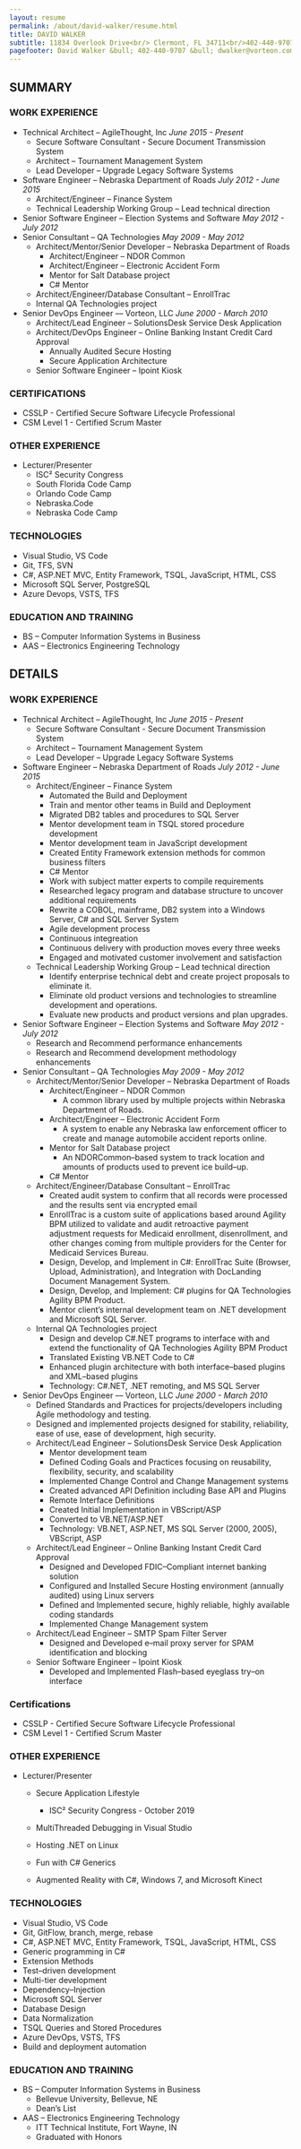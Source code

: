 ```yaml
---
layout: resume
permalink: /about/david-walker/resume.html
title: DAVID WALKER
subtitle: 11834 Overlook Drive<br/> Clermont, FL 34711<br/>402-440-9707
pagefooter: David Walker &bull; 402-440-9707 &bull; dwalker@vorteon.com
---
```

## SUMMARY

### WORK EXPERIENCE 

* Technical Architect – AgileThought, Inc 
<i>June 2015 - Present</i>
  * Secure Software Consultant - Secure Document Transmission System
  * Architect – Tournament Management System 
  * Lead Developer – Upgrade Legacy Software Systems
* Software Engineer – Nebraska Department of Roads
<i>July 2012 - June 2015</i>
  * Architect/Engineer – Finance System 
  * Technical Leadership Working Group – Lead technical direction 
* Senior Software Engineer – Election Systems and Software 
<i>May 2012 - July 2012</i>
* Senior Consultant – QA Technologies 
<i>May 2009 - May 2012</i>
  * Architect/Mentor/Senior Developer – Nebraska Department of Roads 
    * Architect/Engineer – NDOR Common 
    * Architect/Engineer – Electronic Accident Form 
    * Mentor for Salt Database project 
    * C# Mentor 
  * Architect/Engineer/Database Consultant – EnrollTrac 
  * Internal QA Technologies project 
* Senior DevOps Engineer –– Vorteon, LLC 
<i>June 2000 - March 2010</i>
  * Architect/Lead Engineer – SolutionsDesk Service Desk Application 
  * Architect/DevOps Engineer – Online Banking Instant Credit Card Approval 
    * Annually Audited Secure Hosting
    * Secure Application Architecture
  * Senior Software Engineer – Ipoint Kiosk 

### CERTIFICATIONS

  * CSSLP - Certified Secure Software Lifecycle Professional
  * CSM Level 1 - Certified Scrum Master

### OTHER EXPERIENCE 

* Lecturer/Presenter 
  * ISC&#x00B2; Security Congress
  * South Florida Code Camp
  * Orlando Code Camp
  * Nebraska.Code
  * Nebraska Code Camp
  
### TECHNOLOGIES 

* Visual Studio, VS Code
* Git, TFS, SVN
* C#, ASP.NET MVC, Entity Framework, TSQL, JavaScript, HTML, CSS 
* Microsoft SQL Server, PostgreSQL
* Azure Devops, VSTS, TFS

### EDUCATION AND TRAINING 

* BS – Computer Information Systems in Business
* AAS – Electronics Engineering Technology 

<p class="pagebreak" ></p>

## DETAILS

### WORK EXPERIENCE 

* Technical Architect – AgileThought, Inc
<i>June 2015 - Present</i>
  * Secure Software Consultant - Secure Document Transmission System
  * Architect – Tournament Management System
  * Lead Developer – Upgrade Legacy Software Systems
* Software Engineer – Nebraska Department of Roads 
<i>July 2012 - June 2015</i>
  * Architect/Engineer – Finance System 
    * Automated the Build and Deployment 
    * Train and mentor other teams in Build and Deployment
    * Migrated DB2 tables and procedures to SQL Server
    * Mentor development team in TSQL stored procedure development 
    * Mentor development team in JavaScript development 
    * Created Entity Framework extension methods for common business filters 
    * C# Mentor
    * Work with subject matter experts to compile requirements 
    * Researched legacy program and database structure to uncover additional requirements 
    * Rewrite a COBOL, mainframe, DB2 system into a Windows Server, C# and SQL Server System 
    * Agile development process
    * Continuous integreation
    * Continuous delivery with production moves every three weeks 
    * Engaged and motivated customer involvement and satisfaction 
  * Technical Leadership Working Group – Lead technical direction 
    * Identify enterprise technical debt and create project proposals to eliminate it. 
    * Eliminate old product versions and technologies to streamline development and operations. 
    * Evaluate new products and product versions and plan upgrades. 
* Senior Software Engineer – Election Systems and Software 
<i>May 2012 - July 2012</i>
  * Research and Recommend performance enhancements 
  * Research and Recommend development methodology enhancements 
* Senior Consultant – QA Technologies 
<i>May 2009 - May 2012</i>
  * Architect/Mentor/Senior Developer – Nebraska Department of Roads 
    * Architect/Engineer – NDOR Common 
      * A common library used by multiple projects within Nebraska Department of Roads. 
    * Architect/Engineer – Electronic Accident Form 
      * A system to enable any Nebraska law enforcement officer to create and manage automobile accident reports online. 
    * Mentor for Salt Database project 
      * An NDORCommon–based system to track location and amounts of products used to prevent ice build–up. 
    * C# Mentor 
  * Architect/Engineer/Database Consultant – EnrollTrac 
    * Created audit system to confirm that all records were processed and the results sent via encrypted email 
    * EnrollTrac is a custom suite of applications based around Agility BPM utilized to validate and audit retroactive payment adjustment requests for Medicaid enrollment, disenrollment, and other changes coming from multiple providers for the Center for Medicaid Services Bureau. 
    * Design, Develop, and Implement in C#: EnrollTrac Suite (Browser, Upload, Administration), and Integration with DocLanding Document Management System. 
    * Design, Develop, and Implement: C# plugins for QA Technologies Agility BPM Product. 
    * Mentor client’s internal development team on .NET development and Microsoft SQL Server. 
  * Internal QA Technologies project 
    * Design and develop C#.NET programs to interface with and extend the functionality of QA Technologies Agility BPM Product 
    * Translated Existing VB.NET Code to C# 
    * Enhanced plugin architecture with both interface–based plugins and XML–based plugins 
    * Technology: C#.NET, .NET remoting, and MS SQL Server 
* Senior DevOps Engineer –– Vorteon, LLC 
<i>June 2000 - March 2010</i>
  * Defined Standards and Practices for projects/developers including Agile methodology and testing. 
  * Designed and implemented projects designed for stability, reliability, ease of use, ease of development, high security. 
  * Architect/Lead Engineer – SolutionsDesk Service Desk Application 
    * Mentor development team 
    * Defined Coding Goals and Practices focusing on reusability, flexibility, security, and scalability 
    * Implemented Change Control and Change Management systems 
    * Created advanced API Definition including Base API and Plugins 
    * Remote Interface Definitions 
    * Created Initial Implementation in VBScript/ASP 
    * Converted to VB.NET/ASP.NET 
    * Technology: VB.NET, ASP.NET, MS SQL Server (2000, 2005), VBScript, ASP 
  * Architect/Lead Engineer – Online Banking Instant Credit Card Approval 
    * Designed and Developed FDIC–Compliant internet banking solution 
    * Configured and Installed Secure Hosting environment (annually audited) using Linux servers
    * Defined and Implemented secure, highly reliable, highly available coding standards 
    * Implemented Change Management system 
  * Architect/Lead Engineer – SMTP Spam Filter Server 
    * Designed and Developed e–mail proxy server for SPAM identification and blocking 
  * Senior Software Engineer – Ipoint Kiosk 
    * Developed and Implemented Flash–based eyeglass try–on interface 

### Certifications

  * CSSLP - Certified Secure Software Lifecycle Professional
  * CSM Level 1 - Certified Scrum Master

### OTHER EXPERIENCE 

* Lecturer/Presenter 
  * Secure Application Lifestyle
    * ISC&#x00B2; Security Congress - October 2019

  * MultiThreaded Debugging in Visual Studio
  * Hosting .NET on Linux
  * Fun with C# Generics 
  * Augmented Reality with C#, Windows 7, and Microsoft Kinect 
     
### TECHNOLOGIES
 
* Visual Studio, VS Code
* Git, GitFlow, branch, merge, rebase
* C#, ASP.NET MVC, Entity Framework, TSQL, JavaScript, HTML, CSS 
* Generic programming in C# 
* Extension Methods 
* Test–driven development 
* Multi-tier development 
* Dependency–Injection 
* Microsoft SQL Server  
* Database Design 
* Data Normalization 
* TSQL Queries and Stored Procedures 
* Azure DevOps, VSTS, TFS
* Build and deployment automation

### EDUCATION AND TRAINING
 
* BS – Computer Information Systems in Business 
  * Bellevue University, Bellevue, NE 
  * Dean’s List 
* AAS – Electronics Engineering Technology 
  * ITT Technical Institute, Fort Wayne, IN 
  * Graduated with Honors 
